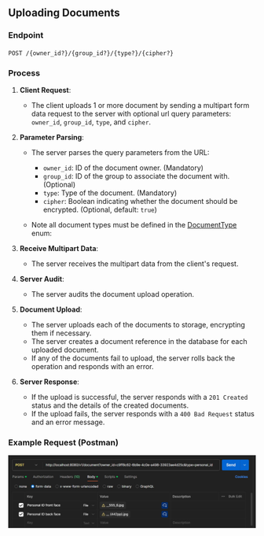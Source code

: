 ## Uploading Documents

### Endpoint
`POST /{owner_id?}/{group_id?}/{type?}/{cipher?}`

### Process
1. **Client Request**:
    - The client uploads 1 or more document by sending a multipart form data request to the server
      with optional url query parameters: `owner_id`, `group_id`, `type`, and `cipher`.

2. **Parameter Parsing**:
    - The server parses the query parameters from the URL:
       - `owner_id`: ID of the document owner. (Mandatory)
       - `group_id`: ID of the group to associate the document with. (Optional)
        - `type`: Type of the document. (Mandatory)
        - `cipher`: Boolean indicating whether the document should be encrypted. (Optional, default: `true`)

    - Note all document types must be defined in the [DocumentType](../kdoc-base/src/main/kotlin/kdoc/base/database/schema/document/types/DocumentType.kt) enum:

3. **Receive Multipart Data**:
    - The server receives the multipart data from the client's request.

4. **Server Audit**:
    - The server audits the document upload operation.

5. **Document Upload**:
    - The server uploads each of the documents to storage, encrypting them if necessary.
    - The server creates a document reference in the database for each uploaded document.
    - If any of the documents fail to upload, the server rolls back the operation and responds with an error.

6. **Server Response**:
    - If the upload is successful, the server responds with a `201 Created` status and the details of the created documents.
    - If the upload fails, the server responds with a `400 Bad Request` status and an error message.

### Example Request (Postman)

<img src="./screenshots/upload_request.jpg" width="1280" alt="upload request">

